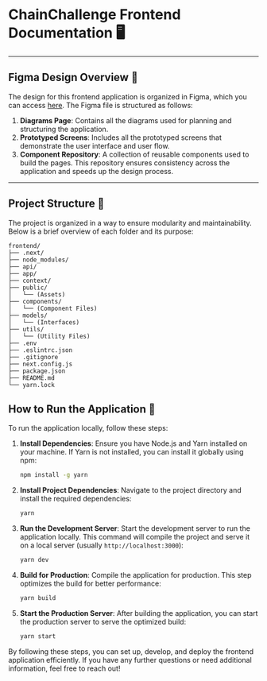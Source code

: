 
# ChainChallenge Frontend Documentation 🖥️

---

## Figma Design Overview 🎨

The design for this frontend application is organized in Figma, which you can access [here](https://www.figma.com/design/0iUblelhNitipYEuloPimu/Hackthon?node-id=19-2&t=7GjMjwVuw2jS5zCf-1). The Figma file is structured as follows:

1. **Diagrams Page**: Contains all the diagrams used for planning and structuring the application.
2. **Prototyped Screens**: Includes all the prototyped screens that demonstrate the user interface and user flow.
3. **Component Repository**: A collection of reusable components used to build the pages. This repository ensures consistency across the application and speeds up the design process.

---

## Project Structure 📂

The project is organized in a way to ensure modularity and maintainability. Below is a brief overview of each folder and its purpose:

```
frontend/
├── .next/
├── node_modules/
├── api/
├── app/
├── context/
├── public/
│   └── (Assets)
├── components/
│   └── (Component Files)
├── models/
│   └── (Interfaces)
├── utils/
│   └── (Utility Files)
├── .env
├── .eslintrc.json
├── .gitignore
├── next.config.js
├── package.json
├── README.md
└── yarn.lock
```

## How to Run the Application 🚀

To run the application locally, follow these steps:

1. **Install Dependencies**: Ensure you have Node.js and Yarn installed on your machine. If Yarn is not installed, you can install it globally using npm:
   ```bash
   npm install -g yarn
   ```

2. **Install Project Dependencies**: Navigate to the project directory and install the required dependencies:
   ```bash
   yarn 
   ```

3. **Run the Development Server**: Start the development server to run the application locally. This command will compile the project and serve it on a local server (usually `http://localhost:3000`):
   ```bash
   yarn dev
   ```

4. **Build for Production**: Compile the application for production. This step optimizes the build for better performance:
   ```bash
   yarn build
   ```

5. **Start the Production Server**: After building the application, you can start the production server to serve the optimized build:
   ```bash
   yarn start
   ```

By following these steps, you can set up, develop, and deploy the frontend application efficiently. If you have any further questions or need additional information, feel free to reach out!
